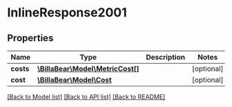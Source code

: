 # InlineResponse2001

## Properties
Name | Type | Description | Notes
------------ | ------------- | ------------- | -------------
**costs** | [**\BillaBear\Model\MetricCost[]**](MetricCost.md) |  | [optional] 
**cost** | [**\BillaBear\Model\Cost**](Cost.md) |  | [optional] 

[[Back to Model list]](../../README.md#documentation-for-models) [[Back to API list]](../../README.md#documentation-for-api-endpoints) [[Back to README]](../../README.md)

